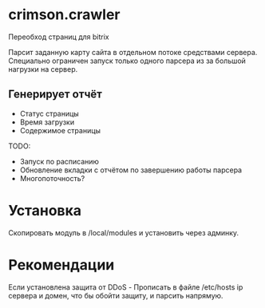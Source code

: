 # crimson.crawler
Переобход страниц для bitrix

Парсит заданную карту сайта в отдельном потоке средствами сервера. Специально ограничен запуск только одного парсера из за большой нагрузки на сервер.

## Генерирует отчёт
* Статус страницы 
* Время загрузки
* Содержимое страницы

TODO: 
* Запуск по расписанию
* Обновление вкладки с отчётом по завершению работы парсера
* Многопоточность?

# Установка
Скопировать модуль в /local/modules и установить через админку.

# Рекомендации
Если установлена защита от DDoS - Прописать в файле /etc/hosts ip сервера и домен, что бы обойти защиту, и парсить напрямую.